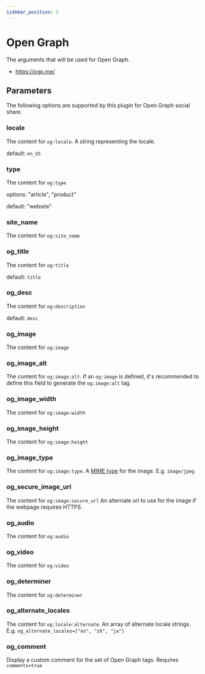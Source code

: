 ```yaml
---
sidebar_position: 2
---
```


# Open Graph
The arguments that will be used for Open Graph.

- https://ogp.me/

## Parameters
The following options are supported by this plugin for Open Graph social share.

### locale
The content for `og:locale`. A string representing the locale.

default: `en_US`

### type
The content for `og:type`

options: "article", "product"

default: "website"

### site_name
The content for `og:site_name`

### og_title
The content for `og:title` 

default: `title`

### og_desc
The content for `og:description` 

default: `desc`

### og_image
The content for `og:image`

### og_image_alt
The content for `og:image:alt`. If an `og:image` is defined, it's recommended to define this field to generate the `og:image:alt` tag.

### og_image_width
The content for `og:image:width`

### og_image_height
The content for `og:image:height`

### og_image_type
The content for `og:image:type`. A [MIME type](https://en.wikipedia.org/wiki/Internet_media_type) for the image. E.g. `image/jpeg`

### og_secure_image_url
The content for `og:image:secure_url` An alternate url to use for the image if the webpage requires HTTPS.

### og_audio
The content for `og:audio`

### og_video
The content for `og:video`

### og_determiner
The content for `og:determiner`

### og_alternate_locales
The content for `og:locale:alternate`. An array of alternate locale strings. E.g. `og_alternate_locales=["es", "zh", "ja"]`

### og_comment
Display a custom comment for the set of Open Graph tags. Requires `comments=true`
